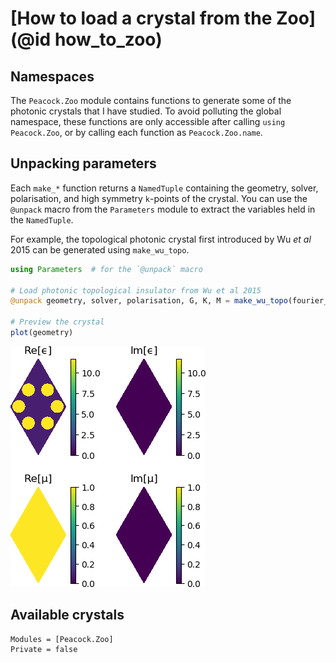 # [How to load a crystal from the Zoo](@id how_to_zoo)

## Namespaces

The `Peacock.Zoo` module contains functions to generate some of the photonic crystals that I have studied. To avoid polluting the global namespace, these functions are only accessible after calling `using Peacock.Zoo`, or by calling each function as `Peacock.Zoo.name`.


## Unpacking parameters

Each `make_*` function returns a `NamedTuple` containing the geometry, solver, polarisation, and high symmetry ``k``-points of the crystal. You can use the `@unpack` macro from the `Parameters` module to extract the variables held in the `NamedTuple`.

For example, the topological photonic crystal first introduced by Wu *et al* 2015 can be generated using `make_wu_topo`.
```julia
using Parameters  # for the `@unpack` macro

# Load photonic topological insulator from Wu et al 2015
@unpack geometry, solver, polarisation, G, K, M = make_wu_topo(fourier_space_cutoff)

# Preview the crystal
plot(geometry)
```

![](../figures/example_zoo_geometry.png)


## Available crystals

```@autodocs
Modules = [Peacock.Zoo]
Private = false
```
